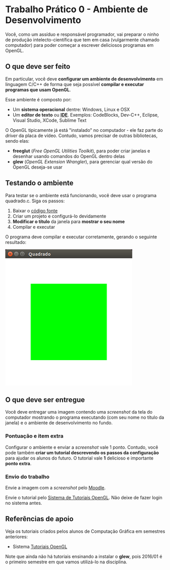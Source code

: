 # Trabalho Prático 0 - Ambiente de Desenvolvimento

Você, como um assíduo e responsável programador, vai preparar o ninho de
produção intelecto-científica que tem em casa (vulgarmente chamado
computador) para poder começar a escrever deliciosos programas em OpenGL.

## O que deve ser feito

Em particular, você deve **configurar um ambiente de desenvolvimento** em
linguagem C/C++ de forma que seja possível **compilar e executar programas
que usam OpenGL**.

Esse ambiente é composto por:

- Um **sistema operacional** dentre: Windows, Linux e OSX
- Um **editor de texto** ou
  <abbr title="Integrated Development Environment">**IDE**</abbr>. Exemplos:
  CodeBlocks, Dev-C++, Eclipse, Visual Studio, XCode, Sublime Text

O OpenGL tipicamente já está "instalado" no computador - ele faz parte do
_driver_ da placa de vídeo. Contudo, vamos precisar de outras bibliotecas,
sendo elas:

- **freeglut** (_Free OpenGL Utilities Toolkit_), para poder criar janelas e desenhar usando comandos do OpenGL dentro delas
- **glew** (_OpenGL Extension Wrangler_), para gerenciar qual versão do OpenGL deseja-se usar

## Testando o ambiente

Para testar se o ambiente está funcionando, você deve usar o
programa quadrado.c. Siga os passos:

1. Baixar o [código fonte](https://raw.githubusercontent.com/fegemo/cefet-cg-exemplos-opengl/master/quadrado/main.c)
1. Criar um projeto e configurá-lo devidamente
1. **Modificar o título** da janela para **mostrar o seu nome**
1. Compilar e executar


O programa deve compilar e executar corretamente, gerando o seguinte resultado:

![](../../images/opengl-hw-inicial.png)

## O que deve ser entregue

Você deve entregar uma imagem contendo uma _screenshot_ da tela do
computador mostrando o programa executando (com seu nome no
título da janela) e o ambiente de desenvolvimento no fundo.

### Pontuação e item extra

Configurar o ambiente e enviar a _screenshot_ vale 1 ponto. Contudo,
você pode também **criar um tutorial descrevendo os passos da
configuração** para ajudar os alunos do futuro. O tutorial vale
**1** delicioso e importante **ponto extra**.

### Envio do trabalho

Envie a imagem com a _screenshot_ pelo [Moodle](http://moodle.cefetmg.br).

Envie o tutorial pelo [Sistema de Tutoriais OpenGL](http://opengl.meteor.com). Não deixe de fazer login no sistema antes.


## Referências de apoio

Veja os tutoriais criados pelos alunos de Computação Gráfica em semestres anteriores:

- Sistema [Tutoriais OpenGL](http://opengl.meteor.com)

Note que ainda não há tutoriais ensinando a instalar o **glew**, pois 2016/01 é o primeiro semestre em que vamos utilizá-lo na disciplina.

